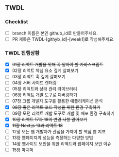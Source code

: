 ## TWDL

<!-- 자유롭게 작성해주세요 ex. 새롭게 배운 내용 한 줄 작성 or 생략 -->

### Checklist

- [ ] branch 이름은 본인 github_id로 만들어주세요.
- [ ] PR 제목은 TWDL-[githyb_id]-[week1]로 작성해주세요.

### TWDL 진행상황

<!-- 이번 주 함께 공부한 곳에 check[x] 해주세요 -->
<!-- 이전에 함께 공부한 곳은 ~~text~~ 로 지워주세요 -->

- [x] ~~01장 리액트 개발을 위해 꼭 알아야 할 자바스크립트~~
- [x] 02장 리액트 핵심 요소 깊게 살펴보기
- [ ] 03장 리액트 훅 깊게 살펴보기
- [ ] 04장 서버 사이드 렌더링
- [ ] 05장 리액트와 상태 관리 라이브러리
- [ ] 06장 리액트 개발 도구로 디버깅하기
- [ ] 07장 크롬 개발자 도구를 활용한 애플리케이션 분석
- [x] ~~08장 좋은 리액트 코드 작성을 위한 환경 구축하기~~
- [ ] 09장 모던 리액트 개발 도구로 개발 및 배포 환경 구축하기
- [x] ~~10장 리액트 17과 18의 변경 사항 알아보기~~
- [x] ~~11장 Next.js 13과 리액트 18~~
- [ ] 12장 모든 웹 개발자가 관심을 가져야 할 핵심 웹 지표
- [ ] 13장 웹페이지의 성능을 측정하는 다양한 방법
- [ ] 14장 웹사이트 보안을 위한 리액트와 웹페이지 보안 이슈
- [ ] 15장 마치며

<!--
## 스터디 기록 방법
1. main > [github_id] 으로 branch를 생성합니다.
2. [github_id] 이름의 자신의 폴더를 만들고 해당 주차의 스터디 내용을 week[1~8] 폴더에 md 로 작성한 뒤 commit 합니다.
3. main 으로 PR를 올립니다.
-->
